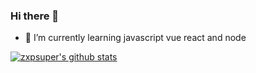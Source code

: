 ### Hi there 👋


- 🌱 I’m currently learning javascript vue react and node
<!--
- 👯 I’m looking to collaborate on ...
- 🔭 I’m currently working on buluji
- 🤔 I’m looking for help with ...
- 💬 Ask me about ...
- 📫 How to reach me: ...
- 😄 Pronouns: ...
- ⚡ Fun fact: ...
-->
[![zxpsuper's github stats](https://github-readme-stats.vercel.app/api?username=laterly&show_icons=true&hide_title=true])](https://github.com/zxpsuper)
